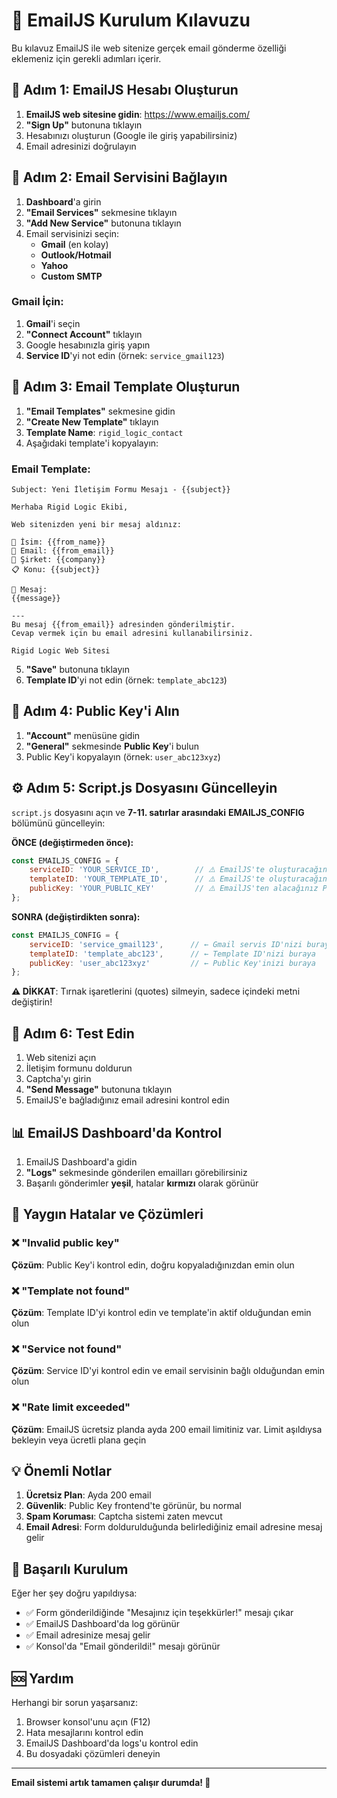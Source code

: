 # 📧 EmailJS Kurulum Kılavuzu

Bu kılavuz EmailJS ile web sitenize gerçek email gönderme özelliği eklemeniz için gerekli adımları içerir.

## 🚀 Adım 1: EmailJS Hesabı Oluşturun

1. **EmailJS web sitesine gidin**: https://www.emailjs.com/
2. **"Sign Up"** butonuna tıklayın
3. Hesabınızı oluşturun (Google ile giriş yapabilirsiniz)
4. Email adresinizi doğrulayın

## 📧 Adım 2: Email Servisini Bağlayın

1. **Dashboard**'a girin
2. **"Email Services"** sekmesine tıklayın
3. **"Add New Service"** butonuna tıklayın
4. Email servisinizi seçin:
   - **Gmail** (en kolay)
   - **Outlook/Hotmail**
   - **Yahoo**
   - **Custom SMTP**

### Gmail İçin:
1. **Gmail**'i seçin
2. **"Connect Account"** tıklayın
3. Google hesabınızla giriş yapın
4. **Service ID**'yi not edin (örnek: `service_gmail123`)

## 📝 Adım 3: Email Template Oluşturun

1. **"Email Templates"** sekmesine gidin
2. **"Create New Template"** tıklayın
3. **Template Name**: `rigid_logic_contact`
4. Aşağıdaki template'i kopyalayın:

### Email Template:
```
Subject: Yeni İletişim Formu Mesajı - {{subject}}

Merhaba Rigid Logic Ekibi,

Web sitenizden yeni bir mesaj aldınız:

👤 İsim: {{from_name}}
📧 Email: {{from_email}}
🏢 Şirket: {{company}}
📋 Konu: {{subject}}

💬 Mesaj:
{{message}}

---
Bu mesaj {{from_email}} adresinden gönderilmiştir.
Cevap vermek için bu email adresini kullanabilirsiniz.

Rigid Logic Web Sitesi
```

5. **"Save"** butonuna tıklayın
6. **Template ID**'yi not edin (örnek: `template_abc123`)

## 🔑 Adım 4: Public Key'i Alın

1. **"Account"** menüsüne gidin
2. **"General"** sekmesinde **Public Key**'i bulun
3. Public Key'i kopyalayın (örnek: `user_abc123xyz`)

## ⚙️ Adım 5: Script.js Dosyasını Güncelleyin

`script.js` dosyasını açın ve **7-11. satırlar arasındaki** **EMAILJS_CONFIG** bölümünü güncelleyin:

**ÖNCE (değiştirmeden önce):**
```javascript
const EMAILJS_CONFIG = {
    serviceID: 'YOUR_SERVICE_ID',        // ⚠️ EmailJS'te oluşturacağınız Service ID
    templateID: 'YOUR_TEMPLATE_ID',      // ⚠️ EmailJS'te oluşturacağınız Template ID
    publicKey: 'YOUR_PUBLIC_KEY'         // ⚠️ EmailJS'ten alacağınız Public Key
};
```

**SONRA (değiştirdikten sonra):**
```javascript
const EMAILJS_CONFIG = {
    serviceID: 'service_gmail123',      // ← Gmail servis ID'nizi buraya
    templateID: 'template_abc123',      // ← Template ID'nizi buraya  
    publicKey: 'user_abc123xyz'         // ← Public Key'inizi buraya
};
```

**⚠️ DİKKAT**: Tırnak işaretlerini (quotes) silmeyin, sadece içindeki metni değiştirin!

## 🎯 Adım 6: Test Edin

1. Web sitenizi açın
2. İletişim formunu doldurun
3. Captcha'yı girin
4. **"Send Message"** butonuna tıklayın
5. EmailJS'e bağladığınız email adresini kontrol edin

## 📊 EmailJS Dashboard'da Kontrol

1. EmailJS Dashboard'a gidin
2. **"Logs"** sekmesinde gönderilen emailları görebilirsiniz
3. Başarılı gönderimler **yeşil**, hatalar **kırmızı** olarak görünür

## 🚨 Yaygın Hatalar ve Çözümleri

### ❌ "Invalid public key"
**Çözüm**: Public Key'i kontrol edin, doğru kopyaladığınızdan emin olun

### ❌ "Template not found"
**Çözüm**: Template ID'yi kontrol edin ve template'in aktif olduğundan emin olun

### ❌ "Service not found"  
**Çözüm**: Service ID'yi kontrol edin ve email servisinin bağlı olduğundan emin olun

### ❌ "Rate limit exceeded"
**Çözüm**: EmailJS ücretsiz planda ayda 200 email limitiniz var. Limit aşıldıysa bekleyin veya ücretli plana geçin

## 💡 Önemli Notlar

1. **Ücretsiz Plan**: Ayda 200 email
2. **Güvenlik**: Public Key frontend'te görünür, bu normal
3. **Spam Koruması**: Captcha sistemi zaten mevcut
4. **Email Adresi**: Form doldurulduğunda belirlediğiniz email adresine mesaj gelir

## 🎉 Başarılı Kurulum

Eğer her şey doğru yapıldıysa:
- ✅ Form gönderildiğinde "Mesajınız için teşekkürler!" mesajı çıkar
- ✅ EmailJS Dashboard'da log görünür  
- ✅ Email adresinize mesaj gelir
- ✅ Konsol'da "Email gönderildi!" mesajı görünür

## 🆘 Yardım

Herhangi bir sorun yaşarsanız:
1. Browser konsol'unu açın (F12)
2. Hata mesajlarını kontrol edin
3. EmailJS Dashboard'da logs'u kontrol edin
4. Bu dosyadaki çözümleri deneyin

---
**Email sistemi artık tamamen çalışır durumda! 🎯** 
